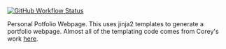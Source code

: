 [![GitHub Workflow Status](https://github.com/rauf-asad/rauf-asad.github.io/actions/workflows/generate_html.yml/badge.svg)](https://github.com/rauf-asad/rauf-asad.github.io/actions)

Personal Potfolio Webpage. This uses jinja2 templates to generate a portfolio webpage. Almost all of the templating code comes from Corey's work [here](https://github.com/CoreyMSchafer/portfolio_generator).